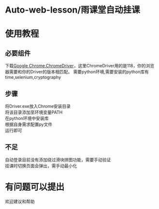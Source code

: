 # Auto-web-lesson/雨课堂自动挂课
# 使用教程
## 必要组件
下载[Google Chrome](https://chrome.googe.cn/chrome/),[ChromeDriver](https://edgedl.me.gvt1.com/edgedl/chrome/chrome-for-testing/118.0.5993.18/win64/chrome-win64.zip)，这里ChromeDriver用的是118，你的浏览器需要和你的Driver的版本相匹配。
需要python环境,需要安装的python库有time,selenium,cryptography
## 步骤
将Driver.exe放入Chrome安装目录  
将该目录添加至环境变量PATH  
在python环境中安装库  
根据自身需求配置py文件  
运行即可  
## 不足
自动登录目前没有添加绕过滑块拼图功能，需要手动验证  
挂课时切换页面会弹出，需手动最小化  
# 有问题可以提出
欢迎建议和帮助
